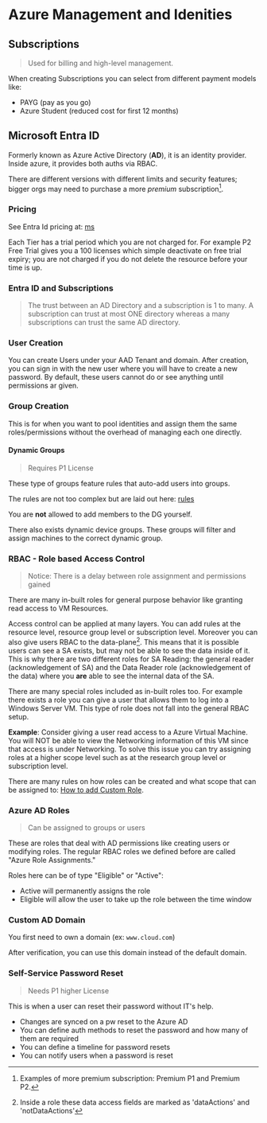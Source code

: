 # Azure Management and Idenities

## Subscriptions

> Used for billing and high-level management.

When creating Subscriptions you can select from different payment models like:

- PAYG (pay as you go)
- Azure Student (reduced cost for first 12 months)

## Microsoft Entra ID

Formerly known as Azure Active Directory (**AD**), it is an identity provider. Inside azure, it provides both auths via RBAC.

There are different versions with different limits and security features; bigger orgs may need to purchase a more _premium_ subscription[^1].

### Pricing

See Entra Id pricing at: [ms](https://www.microsoft.com/en-us/security/business/microsoft-entra-pricing)

Each Tier has a trial period which you are not charged for. For example P2 Free Trial gives you a 100 licenses which simple deactivate on free trial expiry; you are not charged if you do not delete the resource before your time is up.


### Entra ID and Subscriptions

> The trust between an AD Directory and a subscription is 1 to many. A subscription can trust at most ONE directory whereas a many subscriptions can trust the same AD directory.

### User Creation

You can create Users under your AAD Tenant and domain. After creation, you can sign in with the new user where you will have to create a new password. By default, these users cannot do or see anything until permissions ar given. 

### Group Creation

This is for when you want to pool identities and assign them the same roles/permissions without the overhead of managing each one directly. 

#### Dynamic Groups

> Requires P1 License

These type of groups feature rules that auto-add users into groups.

The rules are not too complex but are laid out here: [rules](https://learn.microsoft.com/en-us/entra/identity/users/groups-dynamic-membership#constructing-the-body-of-a-membership-rule)

You are **not** allowed to add members to the DG yourself.

There also exists dynamic device groups. These groups will filter and assign machines to the correct dynamic group.


### RBAC - Role based Access Control

> Notice: There is a delay between role assignment and permissions gained

There are many in-built roles for general purpose behavior like granting read access to VM Resources.

Access control can be applied at many layers. You can add rules at the resource level, resource group level or subscription level. Moreover you can also give users RBAC to the data-plane[^2]. This means that it is possible users can see a SA exists, but may not be able to see the data inside of it. This is why there are two different roles for SA Reading: the general reader (acknowledgement of SA) and the Data Reader role (acknowledgement of the data) where you **are** able to see the internal data of the SA.

There are many special roles included as in-built roles too. For example there exists a role you can give a user that allows them to log into a Windows Server VM. This type of role does not fall into the general RBAC setup.

**Example**:
Consider giving a user read access to a Azure Virtual Machine. You will NOT be able to view the Networking information of this VM since that access is under Networking. To solve this issue you can try assigning roles at a higher scope level such as at the research group level or subscription level.

There are many rules on how roles can be created and what scope that can be assigned to: [How to add Custom Role](https://learn.microsoft.com/en-us/azure/role-based-access-control/custom-roles).



### Azure AD Roles

> Can be assigned to groups or users

These are roles that deal with AD permissions like creating users or modifying roles. The regular RBAC roles we defined before are called "Azure Role Assignments."

Roles here can be of type "Eligible" or "Active":
+ Active will permanently assigns the role
+ Eligible will allow the user to take up the role between the time window

### Custom AD Domain

You first need to own a domain (ex: `www.cloud.com`)

After verification, you can use this domain instead of the default domain.

[^1]: Examples of more premium subscription: Premium P1 and Premium P2.
[^2]: Inside a role these data access fields are marked as 'dataActions' and 'notDataActions'

### Self-Service Password Reset

> Needs P1 higher License

This is when a user can reset their password without IT's help.

+ Changes are synced on a pw reset to the Azure AD
+ You can define auth methods to reset the password and how many of them are required
+ You can define a timeline for password resets
+ You can notify users when a password is reset
